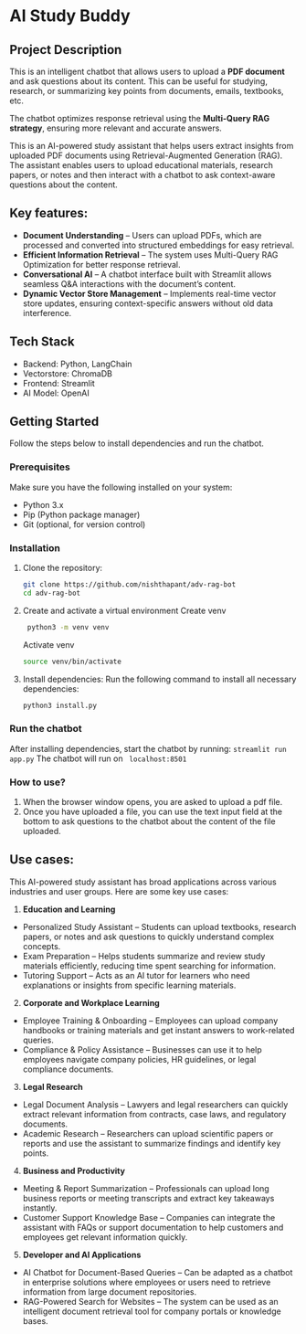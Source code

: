 # **AI Study Buddy**

## Project Description
This is an intelligent chatbot that allows users to upload a **PDF document** and ask questions about its content. This can be useful for studying, research, or summarizing key points from documents, emails, textbooks, etc.

The chatbot optimizes response retrieval using the **Multi-Query RAG strategy**, ensuring more relevant and accurate answers.  


This is an AI-powered study assistant that helps users extract insights from uploaded PDF documents using Retrieval-Augmented Generation (RAG). The assistant enables users to upload educational materials, research papers, or notes and then interact with a chatbot to ask context-aware questions about the content.

## Key features:
- **Document Understanding** – Users can upload PDFs, which are processed and converted into structured embeddings for easy retrieval.
- **Efficient Information Retrieval** – The system uses Multi-Query RAG Optimization for better response retrieval.
- **Conversational AI** – A chatbot interface built with Streamlit allows seamless Q&A interactions with the document’s content.
- **Dynamic Vector Store Management** – Implements real-time vector store updates, ensuring context-specific answers without old data interference.


## Tech Stack
- Backend: Python, LangChain
- Vectorstore: ChromaDB
- Frontend: Streamlit
- AI Model: OpenAI


## Getting Started
Follow the steps below to install dependencies and run the chatbot.

### Prerequisites
Make sure you have the following installed on your system:
- Python 3.x
- Pip (Python package manager)
- Git (optional, for version control)

### Installation
1. Clone the repository:  
   ```bash
   git clone https://github.com/nishthapant/adv-rag-bot
   cd adv-rag-bot
   ```

2. Create and activate a virtual environment
    Create venv
   ```bash
    python3 -m venv venv
    ```

    Activate venv

    ```bash
    source venv/bin/activate
    ```

3. Install dependencies:
   Run the following command to install all necessary dependencies:  
   ```bash
   python3 install.py
   ```

### Run the chatbot
After installing dependencies, start the chatbot by running:
    ```
    streamlit run app.py
    ```
The chatbot will run on ```
localhost:8501```

### How to use?
1. When the browser window opens, you are asked to upload a pdf file.
2. Once you have uploaded a file, you can use the text input field at the bottom to ask questions to the chatbot about the content of the file uploaded.

## Use cases:
This AI-powered study assistant has broad applications across various industries and user groups. Here are some key use cases:

1. **Education and Learning**
- Personalized Study Assistant – Students can upload textbooks, research papers, or notes and ask questions to quickly understand complex concepts.
- Exam Preparation – Helps students summarize and review study materials efficiently, reducing time spent searching for information.
- Tutoring Support – Acts as an AI tutor for learners who need explanations or insights from specific learning materials.

2. **Corporate and Workplace Learning**
- Employee Training & Onboarding – Employees can upload company handbooks or training materials and get instant answers to work-related queries.
- Compliance & Policy Assistance – Businesses can use it to help employees navigate company policies, HR guidelines, or legal compliance documents.

3. **Legal Research**
- Legal Document Analysis – Lawyers and legal researchers can quickly extract relevant information from contracts, case laws, and regulatory documents.
- Academic Research – Researchers can upload scientific papers or reports and use the assistant to summarize findings and identify key points.

4. **Business and Productivity**
- Meeting & Report Summarization – Professionals can upload long business reports or meeting transcripts and extract key takeaways instantly.
- Customer Support Knowledge Base – Companies can integrate the assistant with FAQs or support documentation to help customers and employees get relevant information quickly.

5. **Developer and AI Applications**
- AI Chatbot for Document-Based Queries – Can be adapted as a chatbot in enterprise solutions where employees or users need to retrieve information from large document repositories.
- RAG-Powered Search for Websites – The system can be used as an intelligent document retrieval tool for company portals or knowledge bases.
